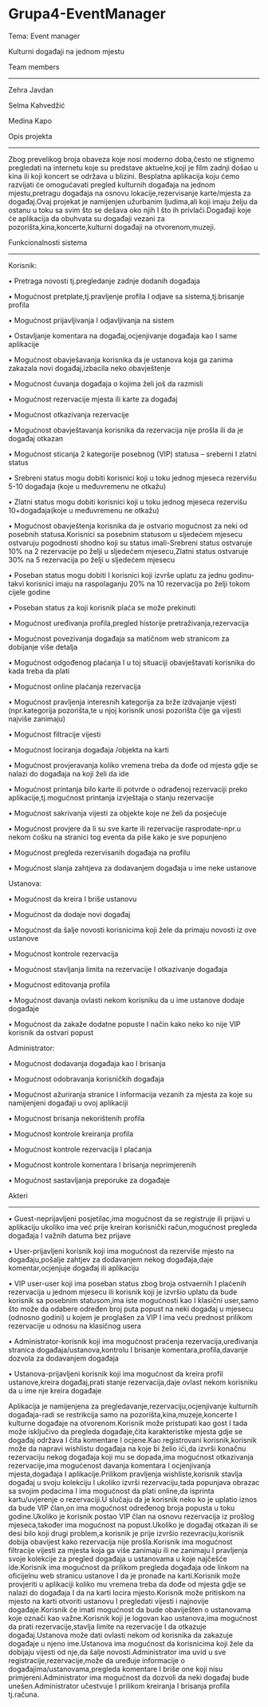 # Grupa4-EventManager
Tema: Event manager 

Kulturni događaji na jednom mjestu


Team members
____________________________________________________________________________________________________________________________________________


Zehra Javdan 

Selma Kahvedžić

Medina Kapo

Opis projekta
____________________________________________________________________________________________________________________________________________


Zbog prevelikog broja obaveza koje nosi moderno doba,često ne stignemo pregledati na internetu koje su predstave aktuelne,koji je film zadnji došao u kina ili koji koncert se održava u blizini. Besplatna aplikacija koju ćemo  razvijati će omogućavati pregled kulturnih događaja na jednom mjestu,pretragu događaja na osnovu lokacije,rezervisanje karte/mjesta za događaj.Ovaj projekat je namijenjen užurbanim ljudima,ali koji imaju želju da ostanu u toku sa svim što se dešava oko njih I što ih privlači.Događaji koje će aplikacija da obuhvata su događaji vezani za pozorišta,kina,koncerte,kulturni događaji na otvorenom,muzeji.

Funkcionalnosti sistema
____________________________________________________________________________________________________________________________________________


Korisnik:

•	Pretraga novosti tj.pregledanje zadnje dodanih događaja

•	Mogućnost pretplate,tj.pravljenje profila I odjave sa sistema,tj.brisanje profila

•	Mogućnost prijavljivanja I odjavljivanja na sistem

•	Ostavljanje komentara na događaj,ocjenjivanje događaja kao I same aplikacije

•	Mogućnost obavješavanja korisnika da je ustanova koja ga zanima zakazala novi događaj,izbacila neko obavještenje

•	Mogućnost čuvanja događaja o kojima želi još da razmisli

•	Mogućnost rezervacije mjesta ili karte za događaj

•	Mogućnost otkazivanja rezervacije

•	Mogućnost obavještavanja korisnika da rezervacija nije prošla ili da je događaj otkazan

•	Mogućnost sticanja 2 kategorije posebnog (VIP) statusa – sreberni I zlatni status

•	Srebreni status mogu dobiti korisnici koji u toku jednog mjeseca rezervišu 5-10 događaja (koje u međuvremenu ne otkažu)

•	Zlatni status mogu dobiti korisnici koji u toku jednog mjeseca rezervišu 10+događaja(koje u međuvremenu ne otkažu)

•	Mogućnost obavještenja korisnika da je ostvario mogućnost za neki od posebnih statusa.Korisnici sa posebnim statusom u sljedećem mjesecu ostvaruju pogodnosti shodno koji su status imali-Srebreni status ostvaruje 10% na 2 rezervacije po želji u sljedećem mjesecu,Zlatni status ostvaruje 30% na 5 rezervacija po želji u sljedećem mjesecu

•	Poseban status mogu dobiti I korisnici koji izvrše uplatu za jednu godinu-takvi korisnici imaju na raspolaganju 20% na 10 rezervacija po želji tokom cijele godine

•	Poseban status za koji korisnik plaća se može prekinuti

•	Mogućnost uređivanja profila,pregled historije pretraživanja,rezervacija

•	Mogućnost povezivanja događaja sa matičnom web stranicom za dobijanje više detalja

•	Mogućnost odgođenog plaćanja I u toj situaciji obavještavati korisnika do kada treba da plati

•	Mogućnost online plaćanja rezervacija

•	Mogućnost pravljenja interesnih kategorija za brže izdvajanje vijesti (npr.kategorija pozorišta,te u njoj korisnik unosi pozorišta čije ga vijesti najviše zanimaju)

•	Mogućnost filtracije vijesti

•	Mogućnost lociranja događaja /objekta na karti

•	Mogućnost provjeravanja koliko vremena treba da dođe od mjesta gdje se nalazi do događaja na koji želi da ide

•	Mogućnost printanja bilo karte ili potvrde o odrađenoj rezervaciji preko aplikacije,tj.mogućnost printanja izvještaja o stanju rezervacije

•	Mogućnost sakrivanja vijesti za objekte koje ne želi da posjećuje

•	Mogućnost provjere da li su sve karte ili rezervacije rasprodate-npr.u nekom ćošku na stranici tog eventa da piše kako je sve popunjeno

•	Mogućnost pregleda rezervisanih događaja na profilu

•	Mogućnost slanja zahtjeva za dodavanjem događaja u ime neke ustanove


Ustanova:

•	Mogućnost da kreira I briše ustanovu

•	Mogućnost da dodaje novi događaj

•	Mogućnost da šalje novosti korisnicima koji žele da primaju novosti iz ove ustanove

•	Mogućnost kontrole rezervacija

•	Mogućnost stavljanja limita na rezervacije I otkazivanje događaja

•	Mogućnost editovanja profila 

•	Mogućnost davanja ovlasti nekom korisniku da u ime ustanove dodaje događaje

•	Mogućnost da zakaže dodatne popuste I način kako neko ko nije VIP korisnik da ostvari popust


Administrator:

•	Mogućnost dodavanja događaja kao I brisanja 

•	Mogućnost odobravanja korisničkih događaja

•	Mogućnost ažuriranja stranice I informacija vezanih za mjesta za koje su namijenjeni događaji u ovoj aplikaciji

•	Mogućnost brisanja nekorištenih profila

•	Mogućnost kontrole kreiranja profila

•	Mogućnost kontrole rezervacija I plaćanja

•	Mogućnost kontrole komentara I brisanja neprimjerenih

•	Mogućnost sastavljanja preporuke za događaje 


Akteri
____________________________________________________________________________________________________________________________________________


•	Guest-neprijavljeni posjetilac,ima mogućnost da se registruje ili prijavi u aplikaciju ukoliko ima već prije kreiran korisnički račun,mogućnost pregleda događaja I važnih datuma bez prijave

•	User-prijavljeni korisnik koji ima mogućnost da rezerviše mjesto na događaju,pošalje zahtjev za dodavanjem nekog događaja,daje komentar,ocjenjuje događaj ili aplikaciju

•	VIP user-user koji ima poseban status zbog broja ostvaernih I plaćenih rezervacija u jednom mjesecu ili korisnik koji je izvršio uplatu da bude korisnik sa posebnim statusom,ima iste mogućnosti kao I klasični user,samo što može da odabere određen broj puta popust na neki događaj u mjesecu (odnosno godini) u kojem je proglašen za VIP I ima veću prednost prilikom rezervacije u odnosu na klasičnog usera

•	Administrator-korisnik koji ima mogućnost praćenja rezervacija,uređivanja stranica događaja/ustanova,kontrolu I brisanje 
komentara,profila,davanje dozvola za dodavanjem događaja

•	Ustanova-prijavljeni korisnik koji ima mogućnost da kreira profil ustanove,kreira događaj,prati stanje rezervacija,daje ovlast nekom korisniku da u ime nje kreira događaje


Aplikacija je namijenjena za pregledavanje,rezervaciju,ocjenjivanje kulturnih događaja-radi se restrikcija samo na pozorišta,kina,muzeje,koncerte I kulturne događaje na otvorenom.Korisnik može pristupati kao gost I tada može isključivo da pregleda događaje,čita karakteristike mjesta gdje se događaj održava I čita komentare I ocjene.Kao registrovani korisnik,korisnik može da napravi wishlistu događaja na koje bi želio ići,da izvrši konačnu rezervaciju nekog događaja koji mu se dopada,ima mogućnost otkazivanja rezervacije,ima mogućenost davanja komentara I ocjenjivanja mjesta,događaja I aplikacije.Prilikom pravljenja wishliste,korisnik stavlja događaj u svoju kolekciju I ukoliko izvrši rezervaciju,tada popunjava obrazac sa svojim podacima I ima mogućnost da plati online,da isprinta kartu/uvjerenje o rezervaciji.U slučaju da je korisnik neko ko je uplatio iznos da bude VIP član,on ima mogućnost određenog broja popusta u toku godine.Ukoliko je korisnik postao VIP član na osnovu rezervacija iz prošlog mjeseca,također ima mogućnost na popust.Ukoliko je događaj otkazan ili se desi bilo koji drugi problem,a korisnik je prije izvršio rezevraciju,korisnik dobija obavijest kako rezervacija nije prošla.Korisnik ima mogućnost filtracije vijesti za mjesta koja ga više zanimaju ili ne zanimaju I pravljenja svoje kolekcije za pregled događaja u ustanovama u koje najčešće ide.Korisnik ima mogućnost da prilikom pregleda događaja ode linkom na oficijelnu web stranicu ustanove I da je pronađe na karti.Korisnik može provjeriti u aplikaciji koliko mu vremena treba da dođe od mjesta gdje se nalazi do događaja I da na karti locira mjesto.Korisnik može pritiskom na mjesto na karti otvoriti ustanovu I pregledati vijesti i najnovije događaje.Korisnik će imati mogućnost da bude obaviješten o ustanovama koje označi kao važne.Korisnik koji je logovan kao ustanova,ima mogućnost da prati rezervacije,stavlja limite na rezervacije I da otkazuje događaj.Ustanova može dati ovlasti nekom od korisnika da zakazuje događaje u njeno ime.Ustanova ima mogućnost da korisnicima koji žele da dobijaju vijesti od nje,da šalje novosti.Administrator ima uvid u sve registracije,rezervacije,može da uređuje informacije o događajima/ustanovama,pregleda komentare I briše one koji nisu primjereni.Administrator ima mogućnost da dozvoli da neki događaj bude unešen.Administrator učestvuje I prilikom kreiranja I brisanja profila tj.računa.
